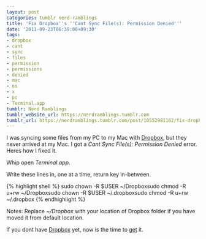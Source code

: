 ```yaml
---
layout: post
categories: tumblr nerd-ramblings
title: 'Fix Dropbox''s ''Cant Sync File(s): Permission Denied'''
date: '2011-09-23T06:39:00+09:30'
tags:
- dropbox
- cant
- sync
- files
- permission
- permissions
- denied
- mac
- os
- x
- pc
- Terminal.app
tumblr: Nerd Ramblings
tumblr_website_url: https://nerdramblings.tumblr.com
tumblr_url: https://nerdramblings.tumblr.com/post/10552981162/fix-dropboxs-cant-sync-files-permission
---
```

I was syncing some files from my PC to my Mac with [Dropbox](http://db.tt/xZJ9xOe), but they never arrived at my Mac. I got a _Cant Sync File(s): Permission Denied_ error. Heres how I fixed it.

Whip open _Terminal.app_.

Write these lines in, one at a time, return key&nbsp;in-between.&nbsp;

{% highlight shell %}
  sudo chown -R $USER ~/Dropboxsudo chmod -R u+rw ~/Dropboxsudo chown -R $USER ~/.dropboxsudo chmod -R u+rw ~/.dropbox
{% endhighlight %}

Notes: Replace _~/Dropbox_&nbsp;with your location of Dropbox folder if you have moved it from default location.

If you dont have [Dropbox](http://db.tt/xZJ9xOe) yet, now is the time to [get](http://db.tt/xZJ9xOe) it.&nbsp;

